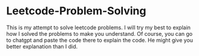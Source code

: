 # Leetcode-Problem-Solving

This is my attempt to solve leetcode problems. I will try my best to explain how I solved the problems to make you understand. Of course, you can go to chatgpt and paste the code there 
to explain the code. He might give you better explanation than I did.
